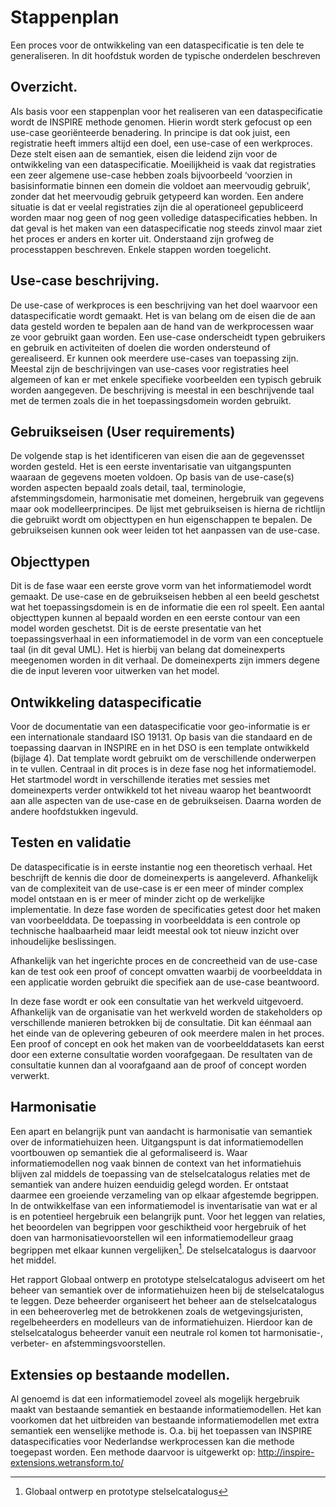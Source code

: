 Stappenplan 
============

Een proces voor de ontwikkeling van een dataspecificatie is ten dele te
generaliseren. In dit hoofdstuk worden de typische onderdelen beschreven

Overzicht.
----------

Als basis voor een stappenplan voor het realiseren van een dataspecificatie
wordt de INSPIRE methode genomen. Hierin wordt sterk gefocust op een use-case
georiënteerde benadering. In principe is dat ook juist, een registratie heeft
immers altijd een doel, een use-case of een werkproces. Deze stelt eisen aan de
semantiek, eisen die leidend zijn voor de ontwikkeling van een dataspecificatie.
Moeilijkheid is vaak dat registraties een zeer algemene use-case hebben zoals
bijvoorbeeld ‘voorzien in basisinformatie binnen een domein die voldoet aan
meervoudig gebruik’, zonder dat het meervoudig gebruik getypeerd kan worden. Een
andere situatie is dat er veelal registraties zijn die al operationeel
gepubliceerd worden maar nog geen of nog geen volledige dataspecificaties
hebben. In dat geval is het maken van een dataspecificatie nog steeds zinvol
maar ziet het proces er anders en korter uit. Onderstaand zijn grofweg de
processtappen beschreven. Enkele stappen worden toegelicht.

Use-case beschrijving.
----------------------

De use-case of werkproces is een beschrijving van het doel waarvoor een
dataspecificatie wordt gemaakt. Het is van belang om de eisen die de aan data
gesteld worden te bepalen aan de hand van de werkprocessen waar ze voor gebruikt
gaan worden. Een use-case onderscheidt typen gebruikers en gebruik en
activiteiten of doelen die worden ondersteund of gerealiseerd. Er kunnen ook
meerdere use-cases van toepassing zijn. Meestal zijn de beschrijvingen van
use-cases voor registraties heel algemeen of kan er met enkele specifieke
voorbeelden een typisch gebruik worden aangegeven. De beschrijving is meestal in
een beschrijvende taal met de termen zoals die in het toepassingsdomein worden
gebruikt.

Gebruikseisen (User requirements)
---------------------------------

De volgende stap is het identificeren van eisen die aan de gegevensset worden
gesteld. Het is een eerste inventarisatie van uitgangspunten waaraan de gegevens
moeten voldoen. Op basis van de use-case(s) worden aspecten bepaald zoals
detail, taal, terminologie, afstemmingsdomein, harmonisatie met domeinen,
hergebruik van gegevens maar ook modelleerprincipes. De lijst met gebruikseisen
is hierna de richtlijn die gebruikt wordt om objecttypen en hun eigenschappen te
bepalen. De gebruikseisen kunnen ook weer leiden tot het aanpassen van de
use-case.

Objecttypen
-----------

Dit is de fase waar een eerste grove vorm van het informatiemodel wordt gemaakt.
De use-case en de gebruikseisen hebben al een beeld geschetst wat het
toepassingsdomein is en de informatie die een rol speelt. Een aantal objecttypen
kunnen al bepaald worden en een eerste contour van een model worden geschetst.
Dit is de eerste presentatie van het toepassingsverhaal in een informatiemodel
in de vorm van een conceptuele taal (in dit geval UML). Het is hierbij van
belang dat domeinexperts meegenomen worden in dit verhaal. De domeinexperts zijn
immers degene die de input leveren voor uitwerken van het model.

Ontwikkeling dataspecificatie
-----------------------------

Voor de documentatie van een dataspecificatie voor geo-informatie is er een
internationale standaard ISO 19131. Op basis van die standaard en de toepassing
daarvan in INSPIRE en in het DSO is een template ontwikkeld (bijlage 4). Dat
template wordt gebruikt om de verschillende onderwerpen in te vullen. Centraal
in dit proces is in deze fase nog het informatiemodel. Het startmodel wordt in
verschillende iteraties met sessies met domeinexperts verder ontwikkeld tot het
niveau waarop het beantwoordt aan alle aspecten van de use-case en de
gebruikseisen. Daarna worden de andere hoofdstukken ingevuld.

Testen en validatie
-------------------

De dataspecificatie is in eerste instantie nog een theoretisch verhaal. Het
beschrijft de kennis die door de domeinexperts is aangeleverd. Afhankelijk van
de complexiteit van de use-case is er een meer of minder complex model ontstaan
en is er meer of minder zicht op de werkelijke implementatie. In deze fase
worden de specificaties getest door het maken van voorbeelddata. De toepassing
in voorbeelddata is een controle op technische haalbaarheid maar leidt meestal
ook tot nieuw inzicht over inhoudelijke beslissingen.

Afhankelijk van het ingerichte proces en de concreetheid van de use-case kan de
test ook een proof of concept omvatten waarbij de voorbeelddata in een
applicatie worden gebruikt die specifiek aan de use-case beantwoord.

In deze fase wordt er ook een consultatie van het werkveld uitgevoerd.
Afhankelijk van de organisatie van het werkveld worden de stakeholders op
verschillende manieren betrokken bij de consultatie. Dit kan éénmaal aan het
einde van de oplevering gebeuren of ook meerdere malen in het proces. Een proof
of concept en ook het maken van de voorbeelddatasets kan eerst door een externe
consultatie worden voorafgegaan. De resultaten van de consultatie kunnen dan al
voorafgaand aan de proof of concept worden verwerkt.

Harmonisatie
------------

Een apart en belangrijk punt van aandacht is harmonisatie van semantiek over de
informatiehuizen heen. Uitgangspunt is dat informatiemodellen voortbouwen op
semantiek die al geformaliseerd is. Waar informatiemodellen nog vaak binnen de
context van het informatiehuis blijven zal middels de toepassing van de
stelselcatalogus relaties met de semantiek van andere huizen eenduidig gelegd
worden. Er ontstaat daarmee een groeiende verzameling van op elkaar afgestemde
begrippen. In de ontwikkelfase van een informatiemodel is inventarisatie van wat
er al is en potentieel hergebruik een belangrijk punt. Voor het leggen van
relaties, het beoordelen van begrippen voor geschiktheid voor hergebruik of het
doen van harmonisatievoorstellen wil een informatiemodelleur graag begrippen met
elkaar kunnen vergelijken[^1]. De stelselcatalogus is daarvoor het middel.

[^1]: Globaal ontwerp en prototype stelselcatalogus

Het rapport Globaal ontwerp en prototype stelselcatalogus adviseert om het
beheer van semantiek over de informatiehuizen heen bij de stelselcatalogus te
leggen. Deze beheerder organiseert het beheer aan de stelselcatalogus in een
beheeroverleg met de betrokkenen zoals de wetgevingsjuristen, regelbeheerders en
modelleurs van de informatiehuizen. Hierdoor kan de stelselcatalogus beheerder
vanuit een neutrale rol komen tot harmonisatie-, verbeter- en
afstemmingsvoorstellen.

Extensies op bestaande modellen.
--------------------------------

Al genoemd is dat een informatiemodel zoveel als mogelijk hergebruik maakt van
bestaande semantiek en bestaande informatiemodellen. Het kan voorkomen dat het
uitbreiden van bestaande informatiemodellen met extra semantiek een wenselijke
methode is. O.a. bij het toepassen van INSPIRE dataspecificaties voor
Nederlandse werkprocessen kan die methode toegepast worden. Een methode daarvoor
is uitgewerkt op: <http://inspire-extensions.wetransform.to/>
